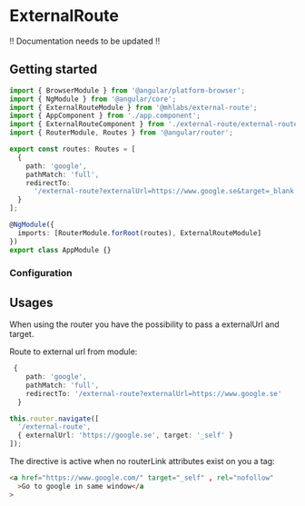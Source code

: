 # ExternalRoute

!! Documentation needs to be updated !!

## Getting started

```typescript
import { BrowserModule } from '@angular/platform-browser';
import { NgModule } from '@angular/core';
import { ExternalRouteModule } from '@mhlabs/external-route';
import { AppComponent } from './app.component';
import { ExternalRouteComponent } from './external-route/external-route.component';
import { RouterModule, Routes } from '@angular/router';

export const routes: Routes = [
  {
    path: 'google',
    pathMatch: 'full',
    redirectTo:
      '/external-route?externalUrl=https://www.google.se&target=_blank'
  }
];

@NgModule({
  imports: [RouterModule.forRoot(routes), ExternalRouteModule]
})
export class AppModule {}
```

### Configuration

## Usages

When using the router you have the possibility to pass a externalUrl and target.

Route to external url from module:

```typescript
 {
    path: 'google',
    pathMatch: 'full',
    redirectTo: '/external-route?externalUrl=https://www.google.se'
  }
```

```typescript
this.router.navigate([
  '/external-route',
  { externalUrl: 'https://google.se', target: '_self' }
]);
```

The directive is active when no routerLink attributes exist on you a tag:

```html
<a href="https://www.google.com/" target="_self" , rel="nofollow"
  >Go to google in same window</a
>
```
